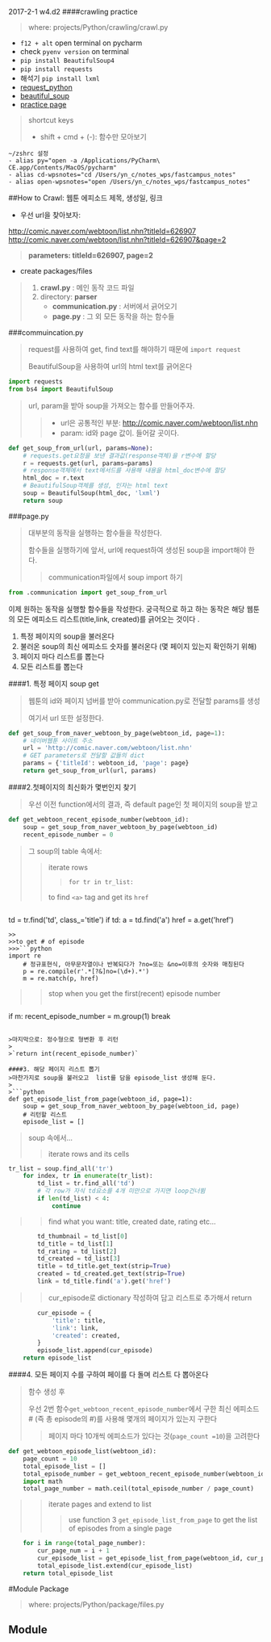 2017-2-1 w4.d2
####crawling practice
>where: projects/Python/crawling/crawl.py

- `f12 + alt` open terminal on pycharm
- check `pyenv version` on terminal
- `pip install BeautifulSoup4`
- `pip install requests`
- 해석기 `pip install lxml`
- [request_python](http://docs.python-requests.org/en/master/)
- [beautiful_soup](https://cryptosan.github.io/pythondocuments/documents/beautifulsoup4/)
- [practice page](http://comic.naver.com/webtoon/list.nhn?titleId=626907&weekday=wed)

>shortcut keys
>
>- shift + cmd + (-): 함수만 모아보기



	~/zshrc 설정 
	- alias py="open -a /Applications/PyCharm\ CE.app/Contents/MacOS/pycharm"
	- alias cd-wpsnotes="cd /Users/yn_c/notes_wps/fastcampus_notes"
	- alias open-wpsnotes="open /Users/yn_c/notes_wps/fastcampus_notes"
##How to Crawl: 웹툰 에피소드 제목, 생성일, 링크 
- 우선 url을 찾아보자:
> 
http://comic.naver.com/webtoon/list.nhn?titleId=626907
http://comic.naver.com/webtoon/list.nhn?titleId=626907&page=2
> 
> **parameters: titleId=626907, page=2**

- create packages/files

>	1. **crawl.py** : 메인 동작 코드 파일
>	2. directory: **parser**
>		- **communication.py** : 서버에서 긁어오기
>		- **page.py** : 그 외 모든 동작을 하는 함수들

###commuincation.py

> request를 사용하여 get, find text를 해야하기 때문에 `import request`
> 
> BeautifulSoup을 사용하여 url의 html text를 긁어온다

```python
import requests
from bs4 import BeautifulSoup
```

>url, param을 받아 soup을 가져오는 함수를 만들어주자.
>>- url은 공통적인 부분: http://comic.naver.com/webtoon/list.nhn
>>- param: id와 page 값이. 들어갈 곳이다. 


```python
def get_soup_from_url(url, params=None):
    # requests.get요청을 보낸 결과값(response객체)을 r변수에 할당
    r = requests.get(url, params=params)
    # response객체에서 text메서드를 사용해 내용을 html_doc변수에 할당
    html_doc = r.text
    # BeautifulSoup객체를 생성, 인자는 html text
    soup = BeautifulSoup(html_doc, 'lxml')
    return soup
```
###page.py
>대부분의 동작을 실행하는 함수들을 작성한다.
>
>함수들을 실행하기에 앞서, url에 request하여 생성된 soup을 import해야 한다. 
>>communication파일에서 soup import 하기

```python
from .communication import get_soup_from_url
```
이제 원하는 동작을 실행할 함수들을 작성한다. 
궁극적으로 하고 하는 동작은 해당 웹툰의 모든 에피소드 리스트(title,link, created)를 긁어오는 것이다 .

1. 특정 페이지의 soup을 불러온다
2. 불러온 soup의 최신 에피소드 숫자를 불러온다 (몇 페이지 있는지 확인하기 위해)
3. 페이지 마다 리스트를 뽑는다
4. 모든 리스트를 뽑는다

####1. 특정 페이지 soup get
>웹툰의 id와 페이지 넘버를 받아 communication.py로 전달할 params를 생성
>
>여기서 url 또한 설정한다.
 
```python
def get_soup_from_naver_webtoon_by_page(webtoon_id, page=1):
    # 네이버웹툰 사이트 주소
    url = 'http://comic.naver.com/webtoon/list.nhn'
    # GET parameters로 전달할 값들의 dict
    params = {'titleId': webtoon_id, 'page': page}
    return get_soup_from_url(url, params)
``` 
####2.첫페이지의 최신화가 몇번인지 찾기
>우선 이전 function에서의 결과, 즉 default page인 첫 페이지의 soup을 받고
>
```python
def get_webtoon_recent_episode_number(webtoon_id):
	soup = get_soup_from_naver_webtoon_by_page(webtoon_id)
	recent_episode_number = 0
```
>
>그 soup의 table 속에서: 
>>iterate rows 
>>>`for tr in tr_list:`
>>
>>to find `<a>` tag and get its `href` 

>>>```python
td = tr.find('td', class_='title')
	if td:
		a = td.find('a')
		href = a.get('href')
```
>>
>>to get # of episode
>>>```python
import re
	# 정규표현식, 아무문자열이나 반복되다가 ?no=또는 &no=이후의 숫자와 매칭된다
	p = re.compile(r'.*[?&]no=(\d+).*')
	m = re.match(p, href)
```

>>stop when you get the first(recent) episode number
>>>```python
if m:
	recent_episode_number = m.group(1)
	break
```

>마지막으로: 정수형으로 형변환 후 리턴
>
>`return int(recent_episode_number)`

####3. 해당 페이지 리스트 뽑기 
>마찬가지로 soup을 불러오고  list를 담을 episode_list 생성해 둔다.
> 
>```python
def get_episode_list_from_page(webtoon_id, page=1):
    soup = get_soup_from_naver_webtoon_by_page(webtoon_id, page)
    # 리턴할 리스트
    episode_list = []
```
>soup 속에서...
>>iterate rows and its cells 
>>>
```python
tr_list = soup.find_all('tr')
    for index, tr in enumerate(tr_list):
        td_list = tr.find_all('td')
        # 각 row가 자식 td요소를 4개 미만으로 가지면 loop건너뜀
        if len(td_list) < 4:
            continue
```
>>find what you want: title, created date, rating etc...
>>>
```python
        td_thumbnail = td_list[0]
        td_title = td_list[1]
        td_rating = td_list[2]
        td_created = td_list[3]
        title = td_title.get_text(strip=True)
        created = td_created.get_text(strip=True)
        link = td_title.find('a').get('href')
```
>>cur_episode로 dictionary 작성하여 담고 리스트로 추가해서 return
>>>
```python        
        cur_episode = {
            'title': title,
            'link': link,
            'created': created,
        }
        episode_list.append(cur_episode)
    return episode_list
```

####4. 모든 페이지 수를 구하여 페이를 다 돌며 리스트 다 뽑아온다
>함수 생성 후 
>
>우선 2번 함수`get_webtoon_recent_episode_number`에서 구한 최신 에피소드 # (즉 총 episode의 #)를 사용해 몇개의 페이지가 있는지 구한다
>>페이지 마다 10개씩 에피소드가 있다는 것(`page_count =10`)을 고려한다
>
```python
def get_webtoon_episode_list(webtoon_id):
    page_count = 10
    total_episode_list = []
    total_episode_number = get_webtoon_recent_episode_number(webtoon_id)
    import math
    total_page_number = math.ceil(total_episode_number / page_count)
```
>> iterate pages and extend to list
>>> use function 3 `get_episode_list_from_page` to get the list of episodes from a single page
>>>
```python
    for i in range(total_page_number):
        cur_page_num = i + 1
        cur_episode_list = get_episode_list_from_page(webtoon_id, cur_page_num)
        total_episode_list.extend(cur_episode_list)
    return total_episode_list
```

#Module Package
>where: projects/Python/package/files.py

## Module
